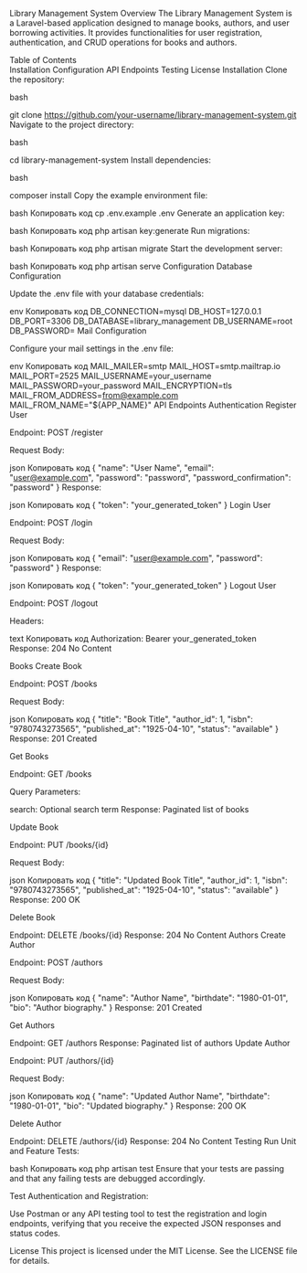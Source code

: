 Library Management System
Overview
The Library Management System is a Laravel-based application designed to manage books, authors, and user borrowing activities. It provides functionalities for user registration, authentication, and CRUD operations for books and authors.

Table of Contents<br>
Installation
Configuration
API Endpoints
Testing
License
Installation
Clone the repository:

bash

git clone https://github.com/your-username/library-management-system.git
Navigate to the project directory:

bash

cd library-management-system
Install dependencies:

bash

composer install
Copy the example environment file:

bash
Копировать код
cp .env.example .env
Generate an application key:

bash
Копировать код
php artisan key:generate
Run migrations:

bash
Копировать код
php artisan migrate
Start the development server:

bash
Копировать код
php artisan serve
Configuration
Database Configuration

Update the .env file with your database credentials:

env
Копировать код
DB_CONNECTION=mysql
DB_HOST=127.0.0.1
DB_PORT=3306
DB_DATABASE=library_management
DB_USERNAME=root
DB_PASSWORD=
Mail Configuration

Configure your mail settings in the .env file:

env
Копировать код
MAIL_MAILER=smtp
MAIL_HOST=smtp.mailtrap.io
MAIL_PORT=2525
MAIL_USERNAME=your_username
MAIL_PASSWORD=your_password
MAIL_ENCRYPTION=tls
MAIL_FROM_ADDRESS=from@example.com
MAIL_FROM_NAME="${APP_NAME}"
API Endpoints
Authentication
Register User

Endpoint: POST /register

Request Body:

json
Копировать код
{
    "name": "User Name",
    "email": "user@example.com",
    "password": "password",
    "password_confirmation": "password"
}
Response:

json
Копировать код
{
    "token": "your_generated_token"
}
Login User

Endpoint: POST /login

Request Body:

json
Копировать код
{
    "email": "user@example.com",
    "password": "password"
}
Response:

json
Копировать код
{
    "token": "your_generated_token"
}
Logout User

Endpoint: POST /logout

Headers:

text
Копировать код
Authorization: Bearer your_generated_token
Response: 204 No Content

Books
Create Book

Endpoint: POST /books

Request Body:

json
Копировать код
{
    "title": "Book Title",
    "author_id": 1,
    "isbn": "9780743273565",
    "published_at": "1925-04-10",
    "status": "available"
}
Response: 201 Created

Get Books

Endpoint: GET /books

Query Parameters:

search: Optional search term
Response: Paginated list of books

Update Book

Endpoint: PUT /books/{id}

Request Body:

json
Копировать код
{
    "title": "Updated Book Title",
    "author_id": 1,
    "isbn": "9780743273565",
    "published_at": "1925-04-10",
    "status": "available"
}
Response: 200 OK

Delete Book

Endpoint: DELETE /books/{id}
Response: 204 No Content
Authors
Create Author

Endpoint: POST /authors

Request Body:

json
Копировать код
{
    "name": "Author Name",
    "birthdate": "1980-01-01",
    "bio": "Author biography."
}
Response: 201 Created

Get Authors

Endpoint: GET /authors
Response: Paginated list of authors
Update Author

Endpoint: PUT /authors/{id}

Request Body:

json
Копировать код
{
    "name": "Updated Author Name",
    "birthdate": "1980-01-01",
    "bio": "Updated biography."
}
Response: 200 OK

Delete Author

Endpoint: DELETE /authors/{id}
Response: 204 No Content
Testing
Run Unit and Feature Tests:

bash
Копировать код
php artisan test
Ensure that your tests are passing and that any failing tests are debugged accordingly.

Test Authentication and Registration:

Use Postman or any API testing tool to test the registration and login endpoints, verifying that you receive the expected JSON responses and status codes.

License
This project is licensed under the MIT License. See the LICENSE file for details.
